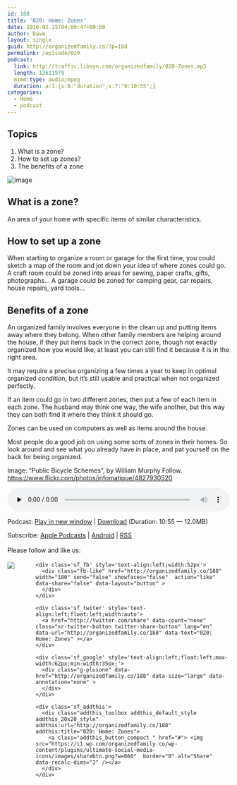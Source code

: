 ```yaml
---
id: 188
title: '020: Home: Zones'
date: 2016-02-15T04:00:47+00:00
author: Dave
layout: single
guid: http://organizedfamily.co/?p=188
permalink: /episode/020
podcast:
  link: http://traffic.libsyn.com/organizedfamily/020-Zones.mp3
  length: 12611979
  mime:type: audio/mpeg
  duration: a:1:{s:8:"duration";s:7:"0:10:55";}
categories:
  - Home
  - podcast
---
```

## Topics

  1. What is a zone?
  2. How to set up zones?
  3. The benefits of a zone

<img src="https://i0.wp.com/organizedfamily.co/wp-content/uploads/2016/02/bike_zone.jpg?w=660" alt="image" data-recalc-dims="1" /> 

## What is a zone?

An area of your home with specific items of similar characteristics.

## How to set up a zone

When starting to organize a room or garage for the first time, you could sketch a map of the room and jot down your idea of where zones could go. A craft room could be zoned into areas for sewing, paper crafts, gifts, photographs&#8230; A garage could be zoned for camping gear, car repairs, house repairs, yard tools&#8230;

## Benefits of a zone

An organized family involves everyone in the clean up and putting items away where they belong. When other family members are helping around the house, if they put items back in the correct zone, though not exactly organized how you would like, at least you can still find it because it is in the right area.

It may require a precise organizing a few times a year to keep in optimal organized condition, but it&#8217;s still usable and practical when not organized perfectly.

If an item could go in two different zones, then put a few of each item in each zone. The husband may think one way, the wife another, but this way they can both find it where they think it should go.

Zones can be used on computers as well as items around the house.

Most people do a good job on using some sorts of zones in their homes. So look around and see what you already have in place, and pat yourself on the back for being organized.

Image: &#8220;Public Bicycle Schemes&#8221;, by William Murphy Follow. https://www.flickr.com/photos/infomatique/4827930520

<div class="powerpress_player" id="powerpress_player_5342">
  <audio class="wp-audio-shortcode" id="audio-188-22" preload="none" style="width: 100%;" controls="controls"><source type="audio/mpeg" src="http://traffic.libsyn.com/organizedfamily/020-Zones.mp3?_=22" /><a href="http://traffic.libsyn.com/organizedfamily/020-Zones.mp3">http://traffic.libsyn.com/organizedfamily/020-Zones.mp3</a></audio>
</div>

<p class="powerpress_links powerpress_links_mp3">
  Podcast: <a href="http://traffic.libsyn.com/organizedfamily/020-Zones.mp3" class="powerpress_link_pinw" target="_blank" title="Play in new window" onclick="return powerpress_pinw('http://organizedfamily.co/?powerpress_pinw=188-podcast');" rel="nofollow">Play in new window</a> | <a href="http://traffic.libsyn.com/organizedfamily/020-Zones.mp3" class="powerpress_link_d" title="Download" rel="nofollow" download="020-Zones.mp3">Download</a> (Duration: 10:55 &#8212; 12.0MB)
</p>

<p class="powerpress_links powerpress_subscribe_links">
  Subscribe: <a href="https://itunes.apple.com/us/podcast/organized-family/id1047979605?mt=2&ls=1#episodeGuid=http%3A%2F%2Forganizedfamily.co%2F%3Fp%3D188" class="powerpress_link_subscribe powerpress_link_subscribe_itunes" title="Subscribe on Apple Podcasts" rel="nofollow">Apple Podcasts</a> | <a href="http://subscribeonandroid.com/organizedfamily.co/feed/podcast" class="powerpress_link_subscribe powerpress_link_subscribe_android" title="Subscribe on Android" rel="nofollow">Android</a> | <a href="http://organizedfamily.co/feed/podcast" class="powerpress_link_subscribe powerpress_link_subscribe_rss" title="Subscribe via RSS" rel="nofollow">RSS</a>
</p>

<div class='sfsi_Sicons' style='width: 100%; display: inline-block; vertical-align: middle; text-align:left'>
  <div style='margin:0px 8px 0px 0px; line-height: 24px'>
    <span>Please follow and like us:</span>
  </div>
  
  <div class='sfsi_socialwpr'>
    <div class='sf_subscrbe' style='text-align:left;float:left;width:64px'>
      <a href="http://www.specificfeeds.com/widget/emailsubscribe/MTc5ODgx/OA==/" target="_blank"><img src="https://i2.wp.com/organizedfamily.co/wp-content/plugins/ultimate-social-media-icons/images/follow_subscribe.png?w=660" data-recalc-dims="1" /></a>
    </div>
    
    <div class='sf_fb' style='text-align:left;width:52px'>
      <div class="fb-like" href="http://organizedfamily.co/188" width="180" send="false" showfaces="false"  action="like" data-share="false" data-layout="button" >
      </div>
    </div>
    
    <div class='sf_twiter' style='text-align:left;float:left;width:auto'>
      <a href="http://twitter.com/share" data-count="none" class="sr-twitter-button twitter-share-button" lang="en" data-url="http://organizedfamily.co/188" data-text="020: Home: Zones" ></a>
    </div>
    
    <div class='sf_google' style='text-align:left;float:left;max-width:62px;min-width:35px;'>
      <div class="g-plusone" data-href="http://organizedfamily.co/188" data-size="large" data-annotation="none" >
      </div>
    </div>
    
    <div class='sf_addthis'>
      <div class="addthis_toolbox addthis_default_style addthis_20x20_style" addthis:url="http://organizedfamily.co/188" addthis:title="020: Home: Zones">
        <a class="addthis_button_compact " href="#"> <img src="https://i1.wp.com/organizedfamily.co/wp-content/plugins/ultimate-social-media-icons/images/sharebtn.png?w=660"  border="0" alt="Share" data-recalc-dims="1" /></a>
      </div>
    </div>
  </div>
</div>